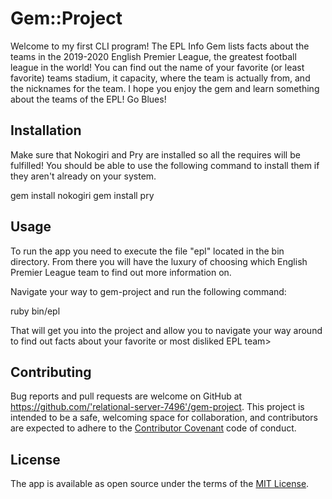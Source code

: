 # Gem::Project
Welcome to my first CLI program! The EPL Info Gem lists facts about the teams in the 2019-2020 English Premier League, the greatest football league in the world!
You can find out the name of your favorite (or least favorite) teams stadium, it capacity, where the team is actually from, and the nicknames for the team.
I hope you enjoy the gem and learn something about the teams of the EPL! Go Blues!

## Installation
Make sure that Nokogiri and Pry are installed so all the requires will be fulfilled! You should be able to use the following command to install them if they aren't already on your system.

gem install nokogiri
gem install pry

## Usage

To run the app you need to execute the file "epl" located in the bin directory. From there you will have the luxury of choosing which English Premier League team to find out more information on.

Navigate your way to gem-project and run the following command:

ruby bin/epl

That will get you into the project and allow you to navigate your way around to find out facts about your favorite or most disliked EPL team>

## Contributing

Bug reports and pull requests are welcome on GitHub at https://github.com/'relational-server-7496'/gem-project. This project is intended to be a safe, welcoming space for collaboration, and contributors are expected to adhere to the [Contributor Covenant](http://contributor-covenant.org) code of conduct.

## License

The app is available as open source under the terms of the [MIT License](https://opensource.org/licenses/MIT).